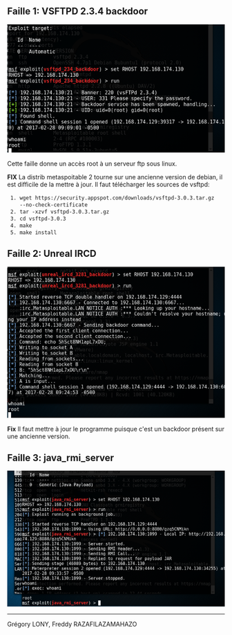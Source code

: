 Faille 1: VSFTPD 2.3.4 backdoor
----------------
![vsftpd](https://github.com/gregorylony/metaspoitable/blob/master/vsftpd.PNG?raw=true)

Cette faille donne un accès root à un serveur ftp sous linux.

**FIX**
La distrib metaspoitable 2 tourne sur une ancienne version de debian, il est difficile de la mettre à jour.
Il faut télécharger les sources de vsftpd:

     1. wget https://security.appspot.com/downloads/vsftpd-3.0.3.tar.gz
        --no-check-certificate
     2. tar -xzvf vsftpd-3.0.3.tar.gz
     3. cd vsftpd-3.0.3
     4. make
     5. make install

Faille 2: Unreal IRCD
---------------------

![enter image description here](https://github.com/gregorylony/metaspoitable/blob/master/ircd.png?raw=true)

**Fix**
Il faut mettre à jour le programme puisque c'est un backdoor présent sur une ancienne version.

Faille 3: java_rmi_server
--------
![javarmi](https://github.com/gregorylony/metaspoitable/blob/master/rmi.PNG?raw=true)


----------
Grégory LONY, Freddy RAZAFILAZAMAHAZO
